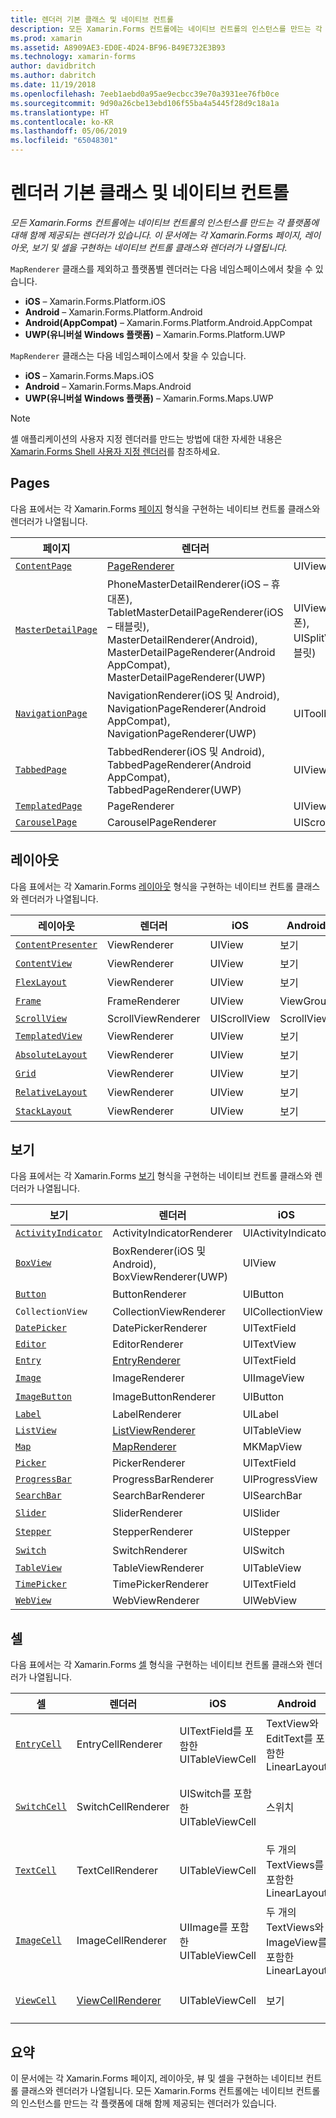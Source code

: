 ```yaml
---
title: 렌더러 기본 클래스 및 네이티브 컨트롤
description: 모든 Xamarin.Forms 컨트롤에는 네이티브 컨트롤의 인스턴스를 만드는 각 플랫폼에 대해 함께 제공되는 렌더러가 있습니다. 이 문서에는 각 Xamarin.Forms 페이지, 레이아웃, 보기 및 셀을 구현하는 네이티브 컨트롤 클래스와 렌더러가 나열됩니다.
ms.prod: xamarin
ms.assetid: A8909AE3-ED0E-4D24-BF96-B49E732E3B93
ms.technology: xamarin-forms
author: davidbritch
ms.author: dabritch
ms.date: 11/19/2018
ms.openlocfilehash: 7eeb1aebd0a95ae9ecbcc39e70a3931ee76fb0ce
ms.sourcegitcommit: 9d90a26cbe13ebd106f55ba4a5445f28d9c18a1a
ms.translationtype: HT
ms.contentlocale: ko-KR
ms.lasthandoff: 05/06/2019
ms.locfileid: "65048301"
---
```

# <a name="renderer-base-classes-and-native-controls"></a>렌더러 기본 클래스 및 네이티브 컨트롤

_모든 Xamarin.Forms 컨트롤에는 네이티브 컨트롤의 인스턴스를 만드는 각 플랫폼에 대해 함께 제공되는 렌더러가 있습니다. 이 문서에는 각 Xamarin.Forms 페이지, 레이아웃, 보기 및 셀을 구현하는 네이티브 컨트롤 클래스와 렌더러가 나열됩니다._

`MapRenderer` 클래스를 제외하고 플랫폼별 렌더러는 다음 네임스페이스에서 찾을 수 있습니다.

- **iOS** – Xamarin.Forms.Platform.iOS
- **Android** – Xamarin.Forms.Platform.Android
- **Android(AppCompat)** – Xamarin.Forms.Platform.Android.AppCompat
- **UWP(유니버설 Windows 플랫폼)** – Xamarin.Forms.Platform.UWP

`MapRenderer` 클래스는 다음 네임스페이스에서 찾을 수 있습니다.

- **iOS** – Xamarin.Forms.Maps.iOS
- **Android** – Xamarin.Forms.Maps.Android
- **UWP(유니버설 Windows 플랫폼)** – Xamarin.Forms.Maps.UWP

> [!NOTE]
> 셸 애플리케이션의 사용자 지정 렌더러를 만드는 방법에 대한 자세한 내용은 [Xamarin.Forms Shell 사용자 지정 렌더러](~/xamarin-forms/app-fundamentals/shell/customrenderers.md)를 참조하세요.

## <a name="pages"></a>Pages

다음 표에서는 각 Xamarin.Forms [페이지](~/xamarin-forms/user-interface/controls/pages.md) 형식을 구현하는 네이티브 컨트롤 클래스와 렌더러가 나열됩니다.

|페이지|렌더러|iOS|Android|Android(AppCompat)|UWP|
|--- |--- |--- |--- |--- |--- |
|[`ContentPage`](xref:Xamarin.Forms.ContentPage)|[PageRenderer](~/xamarin-forms/app-fundamentals/custom-renderer/contentpage.md)|UIViewController|ViewGroup||FrameworkElement|
|[`MasterDetailPage`](xref:Xamarin.Forms.MasterDetailPage)|PhoneMasterDetailRenderer(iOS – 휴대폰), TabletMasterDetailPageRenderer(iOS – 태블릿), MasterDetailRenderer(Android), MasterDetailPageRenderer(Android AppCompat), MasterDetailPageRenderer(UWP)|UIViewController(휴대폰), UISplitViewController(태블릿)|DrawerLayout(v4)|DrawerLayout(v4)|FrameworkElement(사용자 지정 컨트롤)|
|[`NavigationPage`](xref:Xamarin.Forms.NavigationPage)|NavigationRenderer(iOS 및 Android), NavigationPageRenderer(Android AppCompat), NavigationPageRenderer(UWP)|UIToolbar|ViewGroup|ViewGroup|FrameworkElement(사용자 지정 컨트롤)|
|[`TabbedPage`](xref:Xamarin.Forms.TabbedPage)|TabbedRenderer(iOS 및 Android), TabbedPageRenderer(Android AppCompat), TabbedPageRenderer(UWP)|UIView|ViewPager|ViewPager|FrameworkElement(피벗)|
|[`TemplatedPage`](xref:Xamarin.Forms.TemplatedPage)|PageRenderer|UIViewController|ViewGroup||FrameworkElement|
|[`CarouselPage`](xref:Xamarin.Forms.CarouselPage)|CarouselPageRenderer|UIScrollView|ViewPager|ViewPager|FrameworkElement(FlipView)|

## <a name="layouts"></a>레이아웃

다음 표에서는 각 Xamarin.Forms [레이아웃](~/xamarin-forms/user-interface/controls/layouts.md) 형식을 구현하는 네이티브 컨트롤 클래스와 렌더러가 나열됩니다.

|레이아웃|렌더러|iOS|Android|UWP|
|--- |--- |--- |--- |--- |
|[`ContentPresenter`](xref:Xamarin.Forms.ContentPresenter)|ViewRenderer|UIView|보기|FrameworkElement|
|[`ContentView`](xref:Xamarin.Forms.ContentView)|ViewRenderer|UIView|보기|FrameworkElement|
|[`FlexLayout`](xref:Xamarin.Forms.FlexLayout)|ViewRenderer|UIView|보기|FrameworkElement|
|[`Frame`](xref:Xamarin.Forms.Frame)|FrameRenderer|UIView|ViewGroup|테두리|
|[`ScrollView`](xref:Xamarin.Forms.ScrollView)|ScrollViewRenderer|UIScrollView|ScrollView|ScrollViewer|
|[`TemplatedView`](xref:Xamarin.Forms.TemplatedView)|ViewRenderer|UIView|보기|FrameworkElement|
|[`AbsoluteLayout`](xref:Xamarin.Forms.AbsoluteLayout)|ViewRenderer|UIView|보기|FrameworkElement|
|[`Grid`](xref:Xamarin.Forms.Grid)|ViewRenderer|UIView|보기|FrameworkElement|
|[`RelativeLayout`](xref:Xamarin.Forms.RelativeLayout)|ViewRenderer|UIView|보기|FrameworkElement|
|[`StackLayout`](xref:Xamarin.Forms.StackLayout)|ViewRenderer|UIView|보기|FrameworkElement|

## <a name="views"></a>보기

다음 표에서는 각 Xamarin.Forms [보기](~/xamarin-forms/user-interface/controls/views.md) 형식을 구현하는 네이티브 컨트롤 클래스와 렌더러가 나열됩니다.

|보기|렌더러|iOS|Android|Android(AppCompat)|UWP|
|--- |--- |--- |--- |--- |--- |
|[`ActivityIndicator`](xref:Xamarin.Forms.ActivityIndicator)|ActivityIndicatorRenderer|UIActivityIndicator|ProgressBar||ProgressBar|
|[`BoxView`](xref:Xamarin.Forms.BoxView)|BoxRenderer(iOS 및 Android), BoxViewRenderer(UWP)|UIView|ViewGroup||사각형|
|[`Button`](xref:Xamarin.Forms.Button)|ButtonRenderer|UIButton|단추|AppCompatButton|단추|
|`CollectionView`|CollectionViewRenderer|UICollectionView||RecyclerView||
|[`DatePicker`](xref:Xamarin.Forms.DatePicker)|DatePickerRenderer|UITextField|EditText||DatePicker|
|[`Editor`](xref:Xamarin.Forms.Editor)|EditorRenderer|UITextView|EditText||TextBox|
|[`Entry`](xref:Xamarin.Forms.Entry)|[EntryRenderer](~/xamarin-forms/app-fundamentals/custom-renderer/entry.md)|UITextField|EditText||TextBox|
|[`Image`](xref:Xamarin.Forms.Image)|ImageRenderer|UIImageView|ImageView||이미지|
|[`ImageButton`](xref:Xamarin.Forms.ImageButton)|ImageButtonRenderer|UIButton||AppCompatImageButton|단추|
|[`Label`](xref:Xamarin.Forms.Label)|LabelRenderer|UILabel|TextView||TextBlock|
|[`ListView`](xref:Xamarin.Forms.ListView)|[ListViewRenderer](~/xamarin-forms/app-fundamentals/custom-renderer/listview.md)|UITableView|ListView||ListView|
|[`Map`](xref:Xamarin.Forms.Maps.Map)|[MapRenderer](~/xamarin-forms/app-fundamentals/custom-renderer/map/index.md)|MKMapView|MapView||MapControl|
|[`Picker`](xref:Xamarin.Forms.Picker)|PickerRenderer|UITextField|EditText|EditText|ComboBox|
|[`ProgressBar`](xref:Xamarin.Forms.ProgressBar)|ProgressBarRenderer|UIProgressView|ProgressBar||ProgressBar|
|[`SearchBar`](xref:Xamarin.Forms.SearchBar)|SearchBarRenderer|UISearchBar|SearchView||AutoSuggestBox|
|[`Slider`](xref:Xamarin.Forms.Slider)|SliderRenderer|UISlider|SeekBar||슬라이더|
|[`Stepper`](xref:Xamarin.Forms.Stepper)|StepperRenderer|UIStepper|LinearLayout||컨트롤|
|[`Switch`](xref:Xamarin.Forms.Switch)|SwitchRenderer|UISwitch|스위치|SwitchCompat|ToggleSwitch|
|[`TableView`](xref:Xamarin.Forms.TableView)|TableViewRenderer|UITableView|ListView||ListView|
|[`TimePicker`](xref:Xamarin.Forms.TimePicker)|TimePickerRenderer|UITextField|EditText||TimePicker|
|[`WebView`](xref:Xamarin.Forms.WebView)|WebViewRenderer|UIWebView|WebView||WebView|

## <a name="cells"></a>셀

다음 표에서는 각 Xamarin.Forms [셀](~/xamarin-forms/user-interface/controls/cells.md) 형식을 구현하는 네이티브 컨트롤 클래스와 렌더러가 나열됩니다.

|셀|렌더러|iOS|Android|UWP|
|--- |--- |--- |--- |--- |
|[`EntryCell`](xref:Xamarin.Forms.EntryCell)|EntryCellRenderer|UITextField를 포함한 UITableViewCell|TextView와 EditText를 포함한 LinearLayout|TextBox를 포함한 DataTemplate|
|[`SwitchCell`](xref:Xamarin.Forms.SwitchCell)|SwitchCellRenderer|UISwitch를 포함한 UITableViewCell|스위치|TextBlock과 ToggleSwitch가 있는 그리드를 포함한 DataTemplate|
|[`TextCell`](xref:Xamarin.Forms.TextCell)|TextCellRenderer|UITableViewCell|두 개의 TextViews를 포함한 LinearLayout|두 개의 TextBlock이 있는 StackPanel을 포함한 DataTemplate|
|[`ImageCell`](xref:Xamarin.Forms.ImageCell)|ImageCellRenderer|UIImage를 포함한 UITableViewCell|두 개의 TextViews와 ImageView를 포함한 LinearLayout|이미지와 두 개의 TextBlock이 있는 그리드를 포함한 DataTemplate|
|[`ViewCell`](xref:Xamarin.Forms.ViewCell)|[ViewCellRenderer](~/xamarin-forms/app-fundamentals/custom-renderer/viewcell.md)|UITableViewCell|보기|ContentPresenter를 포함한 DataTemplate|

## <a name="summary"></a>요약

이 문서에는 각 Xamarin.Forms 페이지, 레이아웃, 뷰 및 셀을 구현하는 네이티브 컨트롤 클래스와 렌더러가 나열됩니다. 모든 Xamarin.Forms 컨트롤에는 네이티브 컨트롤의 인스턴스를 만드는 각 플랫폼에 대해 함께 제공되는 렌더러가 있습니다.
